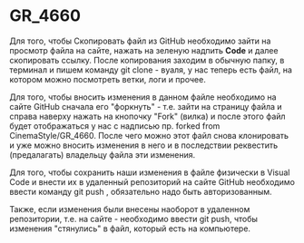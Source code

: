 # GR_4660

Для того, чтобы Скопировать файл из GitHub необходимо зайти на просмотр файла на сайте, нажать на зеленую надпить **Code** и далее скопировать ссылку. После копирования заходим в обычную папку, в терминал и пишем команду git clone - вуаля, у нас теперь есть файл, на котором можно посмотреть ветки, логи и прочее.

Для того, чтобы вносить изменения в данном файле необходимо на сайте GitHub сначала его "форкнуть" - т.е. зайти на страницу файла и справа наверху нажать на кнопочку "Fork" (вилка) и после этого файл будет отображаться у нас с надписью пр. forked from CinemaStyle/GR_4660.
После чего можно этот файл снова клонировать и уже можно вносить изменения в него и в последствии реквестить (предалагать) владельцу файла эти изменения.

Для того, чтобы сохранить наши изменения в файле физически в Visual Code и внести их в удаленный репозиторий на сайте GitHub необходимо ввести команду git push , обязательно надо быть авторизованным.

Также, если изменения были внесены наоборот в удаленном репозитории, т.е. на сайте - необходимо ввести git push, чтобы изменения "стянулись" в файл, который есть на компьютере.
